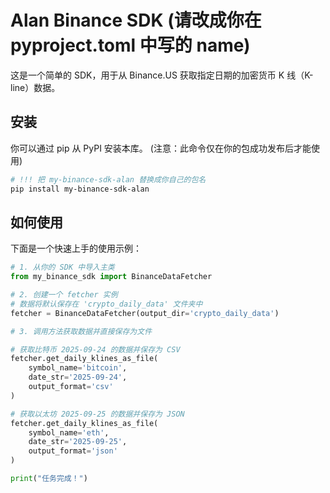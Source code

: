 # Alan Binance SDK (请改成你在 pyproject.toml 中写的 name)

这是一个简单的 SDK，用于从 Binance.US 获取指定日期的加密货币 K 线（K-line）数据。

## 安装

你可以通过 pip 从 PyPI 安装本库。
(注意：此命令仅在你的包成功发布后才能使用)

```bash
# !!! 把 my-binance-sdk-alan 替换成你自己的包名
pip install my-binance-sdk-alan
```

## 如何使用

下面是一个快速上手的使用示例：

```python
# 1. 从你的 SDK 中导入主类
from my_binance_sdk import BinanceDataFetcher

# 2. 创建一个 fetcher 实例
# 数据将默认保存在 'crypto_daily_data' 文件夹中
fetcher = BinanceDataFetcher(output_dir='crypto_daily_data')

# 3. 调用方法获取数据并直接保存为文件

# 获取比特币 2025-09-24 的数据并保存为 CSV
fetcher.get_daily_klines_as_file(
    symbol_name='bitcoin',
    date_str='2025-09-24',
    output_format='csv'
)

# 获取以太坊 2025-09-25 的数据并保存为 JSON
fetcher.get_daily_klines_as_file(
    symbol_name='eth',
    date_str='2025-09-25',
    output_format='json'
)

print("任务完成！")
```